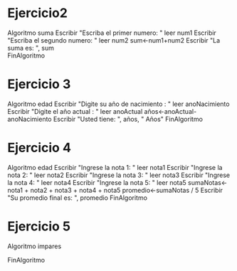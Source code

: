 # Ejercicio2

Algoritmo suma
	Escribir "Escriba el primer numero: "
	leer num1
	Escribir "Escriba el segundo numero: "
	leer num2
	sum<-num1+num2
	Escribir "La suma es: ", sum	
FinAlgoritmo


# Ejercicio 3

Algoritmo edad
	Escribir "Digite su año de nacimiento : "
	leer anoNacimiento
	Escribir "Digite el año actual : "
	leer anoActual
	años<-anoActual-anoNacimiento
	Escribir "Usted tiene: ", años, " Años"
FinAlgoritmo


# Ejercicio 4
Algoritmo edad
	Escribir "Ingrese la nota 1: "
	leer nota1
	Escribir "Ingrese la nota 2: "
	leer nota2
	Escribir "Ingrese la nota 3: "
	leer nota3
	Escribir "Ingrese la nota 4: "
	leer nota4
	Escribir "Ingrese la nota 5: "
	leer nota5
	sumaNotas<-nota1 + nota2 + nota3 + nota4 + nota5
	promedio<-sumaNotas / 5
	Escribir "Su promedio final es: ", promedio
FinAlgoritmo

# Ejercicio 5
Algoritmo impares
	
FinAlgoritmo